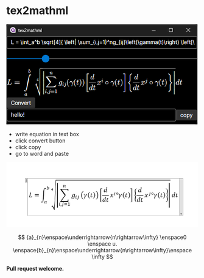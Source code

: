 # tex2mathml



![image-20240314161833219](media/image-20240314161833219.png)

- write equation in text box
- click convert button
- click copy
- go to word and paste

![image-20240314161917592](media/image-20240314161917592.png)

$$
{a}_{n}\enspace\underrightarrow{n\rightarrow\infty} \enspace0 \enspace u. \enspace{b}_{n}\enspace\underrightarrow{n\rightarrow\infty}\enspace \infty
$$


**Pull request welcome.**
